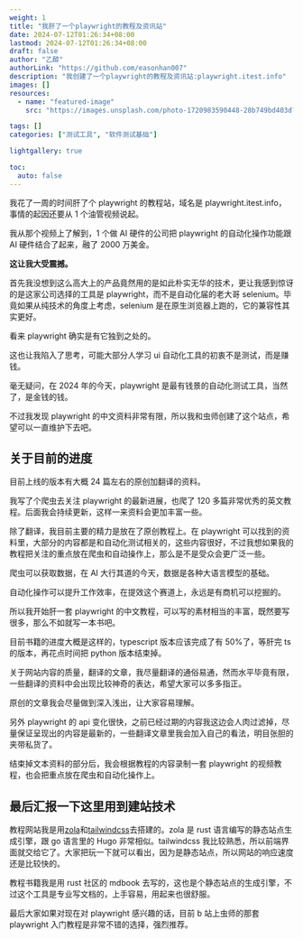 ```yaml
---
weight: 1
title: "我肝了一个playwright的教程及资讯站"
date: 2024-07-12T01:26:34+08:00
lastmod: 2024-07-12T01:26:34+08:00
draft: false
author: "乙醇"
authorLink: "https://github.com/easonhan007"
description: "我创建了一个playwright的教程及资讯站:playwright.itest.info"
images: []
resources:
  - name: "featured-image"
    src: "https://images.unsplash.com/photo-1720983590448-28b749bd403d?w=300"

tags: []
categories: ["测试工具", "软件测试基础"]

lightgallery: true

toc:
  auto: false
---
```


我花了一周的时间肝了个 playwright 的教程站，域名是 playwright.itest.info，事情的起因还要从 1 个油管视频说起。

我从那个视频上了解到，1 个做 AI 硬件的公司把 playwright 的自动化操作功能跟 AI 硬件结合了起来，融了 2000 万美金。

**这让我大受震撼。**

首先我没想到这么高大上的产品竟然用的是如此朴实无华的技术，更让我感到惊讶的是这家公司选择的工具是 playwright，而不是自动化届的老大哥 selenium。毕竟如果从纯技术的角度上考虑，selenium 是在原生浏览器上跑的，它的兼容性其实更好。

看来 playwright 确实是有它独到之处的。

这也让我陷入了思考，可能大部分人学习 ui 自动化工具的初衷不是测试，而是赚钱。

毫无疑问，在 2024 年的今天，playwright 是最有钱景的自动化测试工具，当然了，是金钱的钱。

不过我发现 playwright 的中文资料非常有限，所以我和虫师创建了这个站点，希望可以一直维护下去吧。

## 关于目前的进度

目前上线的版本有大概 24 篇左右的原创加翻译的资料。

我写了个爬虫去关注 playwright 的最新进展，也爬了 120 多篇非常优秀的英文教程。后面我会持续更新，这样一来资料会更加丰富一些。

除了翻译，我目前主要的精力是放在了原创教程上。在 playwright 可以找到的资料里，大部分的内容都是和自动化测试相关的，这些内容很好，不过我想如果我的教程把关注的重点放在爬虫和自动操作上，那么是不是受众会更广泛一些。

爬虫可以获取数据，在 AI 大行其道的今天，数据是各种大语言模型的基础。

自动化操作可以提升工作效率，在提效这个赛道上，永远是有商机可以挖掘的。

所以我开始肝一套 playwright 的中文教程，可以写的素材相当的丰富，既然要写很多，那么不如就写一本书吧。

目前书籍的进度大概是这样的，typescript 版本应该完成了有 50%了，等肝完 ts 的版本，再花点时间把 python 版本结束掉。

关于网站内容的质量，翻译的文章，我尽量翻译的通俗易通，然而水平毕竟有限，一些翻译的资料中会出现比较神奇的表达，希望大家可以多多指正。

原创的文章我会尽量做到深入浅出，让大家容易理解。

另外 playwright 的 api 变化很快，之前已经过期的内容我这边会人肉过滤掉，尽量保证呈现出的内容是最新的，一些翻译文章里我会加入自己的看法，明目张胆的夹带私货了。

结束掉文本资料的部分后，我会根据教程的内容录制一套 playwright 的视频教程，也会把重点放在爬虫和自动化操作上。

## 最后汇报一下这里用到建站技术

教程网站我是用[zola](https://www.getzola.org/documentation/getting-started/overview/)和[tailwindcss](https://tailwindcss.com)去搭建的。zola 是 rust 语言编写的静态站点生成引擎，跟 go 语言里的 Hugo 非常相似。tailwindcss 我比较熟悉，所以前端界面就交给它了。大家把玩一下就可以看出，因为是静态站点，所以网站的响应速度还是比较快的。

教程书籍我是用 rust 社区的 mdbook 去写的，这也是个静态站点的生成引擎，不过这个工具是专业写文档的，上手容易，用起来也很舒服。

最后大家如果对现在对 playwright 感兴趣的话，目前 b 站上虫师的那套 playwright 入门教程是非常不错的选择，强烈推荐。
